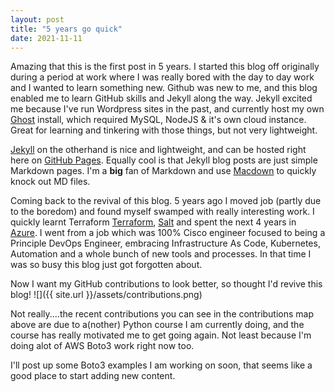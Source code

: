 ```yaml
---
layout: post
title: "5 years go quick"
date: 2021-11-11
---
```

Amazing that this is the first post in 5 years. I started this blog off originally during a period at work where I was really bored with the day to day work and I wanted to learn something new. Github was new to me, and this blog enabled me to learn GitHub skills and Jekyll along the way. Jekyll excited me because I've run Wordpress sites in the past, and currently host my own [Ghost](https://octanespring.co.uk) install, which required MySQL, NodeJS & it's own cloud instance. Great for learning and tinkering with those things, but not very lightweight. 

[Jekyll](https://jekyllrb.com) on the otherhand is nice and lightweight, and can be hosted right here on [GitHub Pages](https://pages.github.com/). Equally cool is that Jekyll blog posts are just simple Markdown pages. I'm a **big** fan of Markdown and use [Macdown](https://macdown.uranusjr.com) to quickly knock out MD files. 

Coming back to the revival of this blog. 5 years ago I moved job (partly due to the boredom) and found myself swamped with really interesting work. I quickly learnt Terraform [Terraform](https://www.terraform.io), [Salt](https://docs.saltproject.io/en/getstarted/) and spent the next 4 years in [Azure](http://Azure.microsoft.com). I went from a job which was 100% Cisco engineer focused to being a Principle DevOps Engineer, embracing Infrastructure As Code, Kubernetes, Automation and a whole bunch of new tools and processes. In that time I was so busy this blog just got forgotten about. 

Now I want my GitHub contributions to look better, so thought I'd revive this blog! ![]({{ site.url }}/assets/contributions.png)

Not really....the recent contributions you can see in the contributions map above are due to a(nother) Python course I am currently doing, and the course has really motivated me to get going again. Not least because I'm doing alot of AWS Boto3 work right now too. 

I'll post up some Boto3 examples I am working on soon, that seems like a good place to start adding new content. 